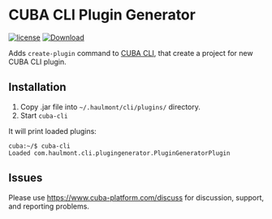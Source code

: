 # CUBA CLI Plugin Generator

<a href="http://www.apache.org/licenses/LICENSE-2.0"><img src="https://img.shields.io/badge/license-Apache%20License%202.0-blue.svg?style=flat" alt="license" title=""></a>
[ ![Download](https://api.bintray.com/packages/cuba-platform/main/cli-plugin-generator/images/download.svg) ](https://bintray.com/cuba-platform/main/cli-plugin-generator/_latestVersion)

Adds `create-plugin` command to [CUBA CLI](https://github.com/cuba-platform/cuba-cli), that create a project for new CUBA CLI plugin.

## Installation

1. Copy .jar file into `~/.haulmont/cli/plugins/` directory.
1. Start `cuba-cli`

It will print loaded plugins:
```
cuba:~/$ cuba-cli 
Loaded com.haulmont.cli.plugingenerator.PluginGeneratorPlugin
```

## Issues
Please use https://www.cuba-platform.com/discuss for discussion, support, and reporting problems.
